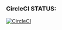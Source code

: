 ### CircleCI STATUS:  
[![CircleCI](https://circleci.com/gh/lukasmas/MyCarService.svg?style=svg&circle-token=37e972fd2545e19dba4f4fb1602ff74ddbf3cdf6)](https://app.circleci.com/pipelines/github/lukasmas/MyCarService?branch=main)
